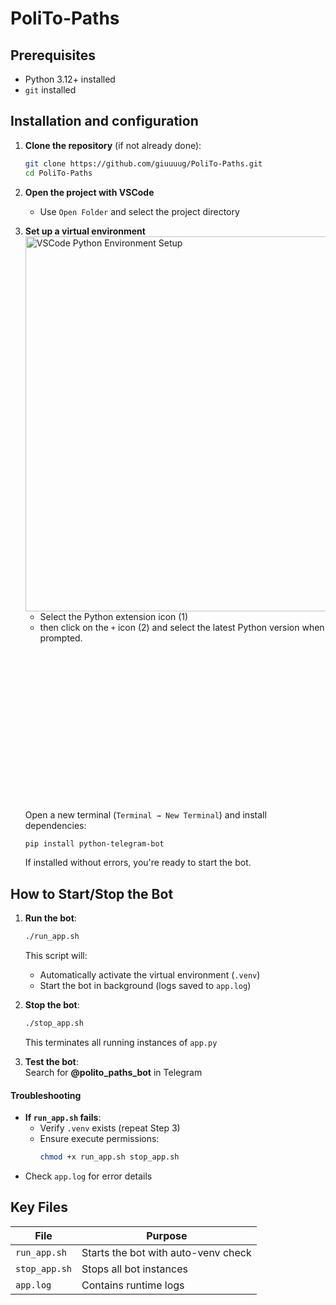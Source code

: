 # PoliTo-Paths 

## **Prerequisites**  
- Python 3.12+ installed  
- `git` installed

## **Installation and configuration**  
1. **Clone the repository** (if not already done):  
   ```bash
   git clone https://github.com/giuuuug/PoliTo-Paths.git
   cd PoliTo-Paths
   ```

2. **Open the project with VSCode**  
   - Use `Open Folder` and select the project directory

3. **Set up a virtual environment**  
   <img src="https://github.com/user-attachments/assets/a239616a-c725-4e00-9cf4-a67d81e3dc28" alt="VSCode Python Environment Setup" width="600" align="left" style="margin-right: 20px"/>
   
   - Select the Python extension icon (1)
   - then click on the `+` icon (2) and select the latest Python version when prompted.
   
   <div style="clear: both;"></div>
   
   <br><br><br><br><br><br><br><br><br><br><br><br><br><br>
   
   Open a new terminal (`Terminal → New Terminal`) and install dependencies:
   ```bash
   pip install python-telegram-bot
   ```
   If installed without errors, you're ready to start the bot.
   
## **How to Start/Stop the Bot**  

1. **Run the bot**:  
   ```bash
   ./run_app.sh
   ```
   This script will:  
   - Automatically activate the virtual environment (`.venv`)  
   - Start the bot in background (logs saved to `app.log`)  

2. **Stop the bot**:  
   ```bash
   ./stop_app.sh
   ```
   This terminates all running instances of `app.py`

3. **Test the bot**:  
   Search for **@polito_paths_bot** in Telegram

#### **Troubleshooting**  
- **If `run_app.sh` fails**:  
  - Verify `.venv` exists (repeat Step 3)  
  - Ensure execute permissions:  
    ```bash
    chmod +x run_app.sh stop_app.sh
    ```  
- Check `app.log` for error details

## **Key Files**  
| File          | Purpose                                |  
|---------------|----------------------------------------|  
| `run_app.sh`  | Starts the bot with auto-venv check    |  
| `stop_app.sh` | Stops all bot instances                |  
| `app.log`     | Contains runtime logs                  |
